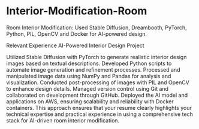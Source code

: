 # Interior-Modification-Room
Room Interior Modification: Used Stable Diffusion, Dreambooth, PyTorch, Python, PIL, OpenCV and Docker for AI-powered design.

Relevant Experience
AI-Powered Interior Design Project

Utilized Stable Diffusion with PyTorch to generate realistic interior design images based on textual descriptions.
Developed Python scripts to automate image generation and refinement processes.
Processed and manipulated image data using NumPy and Pandas for analysis and visualization.
Conducted post-processing of images with PIL and OpenCV to enhance design details.
Managed version control using Git and collaborated on development through GitHub.
Deployed the AI model and applications on AWS, ensuring scalability and reliability with Docker containers.
This approach ensures that your resume clearly highlights your technical expertise and practical experience in using a comprehensive tech stack for AI-driven room interior modification.
